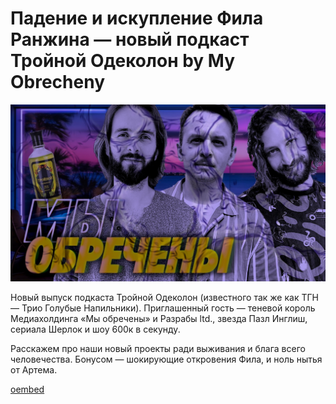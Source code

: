 # Падение и искупление Фила Ранжина — новый подкаст Тройной Одеколон by My Obrecheny

![preview](./preview.jpg)

Новый выпуск подкаста Тройной Одеколон (известного так же как ТГН — Трио Голубые Напильники). Приглашенный гость — теневой король Медиахолдинга «Мы обречены» и Разрабы ltd., звезда Пазл Инглиш, сериала Шерлок и шоу 600к в секунду.

Расскажем про наши новый проекты ради выживания и блага всего человечества. Бонусом — шокирующие откровения Фила, и ноль нытья от Артема.

[oembed](https://youtu.be/0NQY0a4DQ04?si=GqW9lPJCRAK6XvPW)